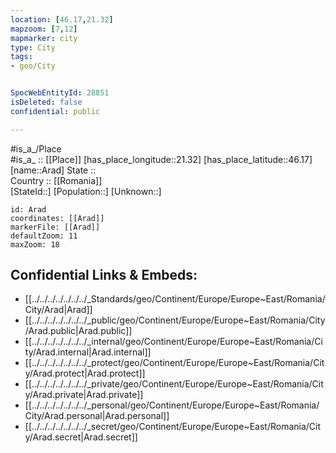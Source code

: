 ```yaml
---
location: [46.17,21.32] 
mapzoom: [7,12] 
mapmarker: city 
type: City
tags:
- geo/City


SpocWebEntityId: 28851
isDeleted: false
confidential: public

---
```

#is_a_/Place  
#is_a_ :: [[Place]] 
[has_place_longitude::21.32] 
[has_place_latitude::46.17] 
[name::Arad] 
State ::  
Country :: [[Romania]]  
[StateId::] 
[Population::] 
[Unknown::] 


```leaflet
id: Arad
coordinates: [[Arad]] 
markerFile: [[Arad]] 
defaultZoom: 11 
maxZoom: 18
```


## Confidential Links & Embeds: 
- [[../../../../../../../_Standards/geo/Continent/Europe/Europe~East/Romania/City/Arad|Arad]] 
- [[../../../../../../../_public/geo/Continent/Europe/Europe~East/Romania/City/Arad.public|Arad.public]] 
- [[../../../../../../../_internal/geo/Continent/Europe/Europe~East/Romania/City/Arad.internal|Arad.internal]] 
- [[../../../../../../../_protect/geo/Continent/Europe/Europe~East/Romania/City/Arad.protect|Arad.protect]] 
- [[../../../../../../../_private/geo/Continent/Europe/Europe~East/Romania/City/Arad.private|Arad.private]] 
- [[../../../../../../../_personal/geo/Continent/Europe/Europe~East/Romania/City/Arad.personal|Arad.personal]] 
- [[../../../../../../../_secret/geo/Continent/Europe/Europe~East/Romania/City/Arad.secret|Arad.secret]] 
